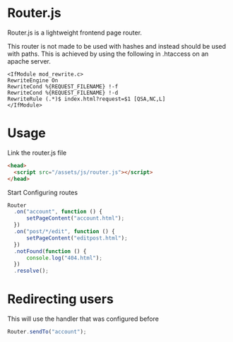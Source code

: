# Router.js

Router.js is a lightweight frontend page router.

This router is not made to be used with hashes and instead should be used with paths.
This is achieved by using the following in .htaccess on an apache server.

```htaccess
<IfModule mod_rewrite.c>
RewriteEngine On
RewriteCond %{REQUEST_FILENAME} !-f
RewriteCond %{REQUEST_FILENAME} !-d
RewriteRule (.*)$ index.html?request=$1 [QSA,NC,L]
</IfModule>
```
# Usage

Link the router.js file

```html
<head>
  <script src="/assets/js/router.js"></script>
</head>
```
Start Configuring routes

```javascript
Router
  .on("account", function () {
      setPageContent("account.html");
  })
  .on("post/*/edit", function () {
      setPageContent("editpost.html");
  })
  .notFound(function () {
      console.log("404.html");
  })
  .resolve();
```

# Redirecting users

This will use the handler that was configured before
```javascript
Router.sendTo("account");
```
